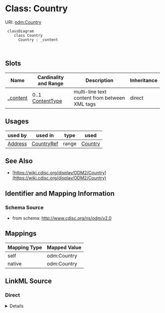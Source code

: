 # Class: Country



URI: [odm:Country](http://www.cdisc.org/ns/odm/v2.0/Country)



```mermaid
 classDiagram
    class Country
      Country : _content
        
      
```




<!-- no inheritance hierarchy -->


## Slots

| Name | Cardinality and Range | Description | Inheritance |
| ---  | --- | --- | --- |
| [_content](_content.md) | 0..1 <br/> [ContentType](ContentType.md) | multi-line text content from between XML tags | direct |





## Usages

| used by | used in | type | used |
| ---  | --- | --- | --- |
| [Address](Address.md) | [CountryRef](CountryRef.md) | range | [Country](Country.md) |






## See Also

* [https://wiki.cdisc.org/display/ODM2/Country](https://wiki.cdisc.org/display/ODM2/Country)

## Identifier and Mapping Information







### Schema Source


* from schema: http://www.cdisc.org/ns/odm/v2.0





## Mappings

| Mapping Type | Mapped Value |
| ---  | ---  |
| self | odm:Country |
| native | odm:Country |





## LinkML Source

<!-- TODO: investigate https://stackoverflow.com/questions/37606292/how-to-create-tabbed-code-blocks-in-mkdocs-or-sphinx -->

### Direct

<details>
```yaml
name: Country
from_schema: http://www.cdisc.org/ns/odm/v2.0
see_also:
- https://wiki.cdisc.org/display/ODM2/Country
slots:
- _content
slot_usage:
  range:
    name: range
    id_prefixes:
    - text
class_uri: odm:Country

```
</details>

### Induced

<details>
```yaml
name: Country
from_schema: http://www.cdisc.org/ns/odm/v2.0
see_also:
- https://wiki.cdisc.org/display/ODM2/Country
slot_usage:
  range:
    name: range
    id_prefixes:
    - text
attributes:
  name: _content
  description: multi-line text content from between XML tags
  from_schema: http://www.cdisc.org/ns/odm/v2.0
  rank: 1000
  alias: _content
  owner: Country
  domain_of:
  - TranslatedText
  - CheckValue
  - Code
  - WorkflowEnd
  - UserName
  - Prefix
  - Suffix
  - FullName
  - GivenName
  - FamilyName
  - StreetName
  - HouseNumber
  - City
  - StateProv
  - Country
  - PostalCode
  - OtherText
  - Meaning
  - LegalReason
  - DateTimeStamp
  - ReasonForChange
  - SourceID
  - FlagValue
  - FlagType
  - Value
  range: _contentType
  inlined: true
class_uri: odm:Country

```
</details>